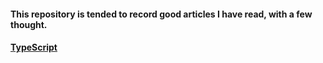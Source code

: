 #### This repository is tended to record good articles I have read, with a few thought.

#### [TypeScript](typescript.md)